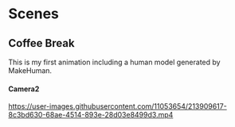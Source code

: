 # Scenes

## Coffee Break

This is my first animation including a human model generated by MakeHuman.

#### Camera2

https://user-images.githubusercontent.com/11053654/213909617-8c3bd630-68ae-4514-893e-28d03e8499d3.mp4
